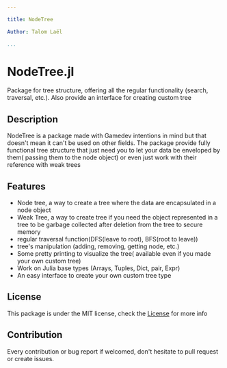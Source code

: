 ```yaml
---

title: NodeTree 

Author: Talom Laël

...
```


# NodeTree.jl

Package for tree structure, offering all the regular functionality (search, traversal, etc.).
Also provide an interface for creating custom tree

## Description 

NodeTree is a package made with Gamedev intentions in mind but that doesn't mean it can't be used on other fields. The package provide fully functional tree structure that just need you to let your data be enveloped by them( passing them to the node object) or even just work with their reference with weak trees

## Features 

   - Node tree, a way to create a tree where the data are encapsulated in a node object 
   - Weak Tree, a way to create tree if you need the object represented in a tree to be garbage collected after deletion from the tree to secure memory
   - regular traversal function(DFS(leave to root), BFS(root to leave))
   - tree's manipulation (adding, removing, getting node, etc.)
   - Some pretty printing to visualize the tree( available even if you made your own custom tree)
   - Work on Julia base types (Arrays, Tuples, Dict, pair, Expr)
   - An easy interface to create your own custom tree type

## License 

This package is under the MIT license, check the [License](https://github.com/Gesee-y/NodeTree.jl/blob/main/License.txt) for more info

## Contribution 

Every contribution or bug report if welcomed, don't hesitate to pull request or create issues.